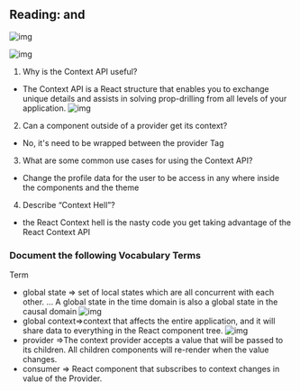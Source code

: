 ## Reading: <Login /> and <Auth /> 

![img](https://images.ctfassets.net/23aumh6u8s0i/1VvEBUn04IAVjjFWYjWA6q/7d611980c182abbe9a6d89bcd1436a42/new-auth0-universal-login-experience-signup-page)

![img](https://res.cloudinary.com/practicaldev/image/fetch/s--pDTt0xJr--/c_limit%2Cf_auto%2Cfl_progressive%2Cq_auto%2Cw_880/https://bezkoder.com/wp-content/uploads/2020/03/react-jwt-authentication-flow.png)



1. Why is the Context API useful?
- The Context API is a React structure that enables you to exchange unique details and assists in solving prop-drilling from all levels of your application.
![img](https://uploads.toptal.io/blog/image/129071/toptal-blog-image-1549323314875-d6bc9c753a4c9ac2911e8af17732023d.png)
2. Can a component outside of a provider get its context?
- No, it's need to be wrapped between the provider Tag
3. What are some common use cases for using the Context API?
- Change the profile data for the user to be access in any where inside the components and the theme
4. Describe “Context Hell”?
- the React Context hell is the nasty code you get taking advantage of the React Context API

### Document the following Vocabulary Terms
Term
- global state => set of local states which are all concurrent with each other. ... A global state in the time domain is also a global state in the causal domain
![img](https://ihatetomatoes.net/wp-content/uploads/2017/09/02-react-state-local-vs-global.png)
- global context=>context that affects the entire application, and it will share data to everything in the React component tree.
![img](https://www.d11.org/cms/lib/CO02201641/Centricity/Domain/260/Global_Contexts.png)
- provider =>The context provider accepts a value that will be passed to its children. All children components will re-render when the value changes.
- consumer =>  React component that subscribes to context changes in value of the Provider.